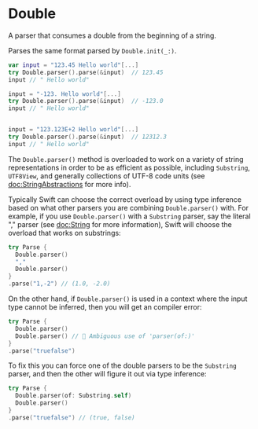 # Double

A parser that consumes a double from the beginning of a string.

Parses the same format parsed by `Double.init(_:)`.

```swift
var input = "123.45 Hello world"[...]
try Double.parser().parse(&input)  // 123.45
input // " Hello world"

input = "-123. Hello world"[...]
try Double.parser().parse(&input)  // -123.0
input // " Hello world"


input = "123.123E+2 Hello world"[...]
try Double.parser().parse(&input)  // 12312.3
input // " Hello world"
```

The `Double.parser()` method is overloaded to work on a variety of string representations in order
to be as efficient as possible, including `Substring`, `UTF8View`, and generally collections of 
UTF-8 code units (see <doc:StringAbstractions> for more info).

Typically Swift can choose the correct overload by using type inference based on what other parsers
you are combining `Double.parser()` with. For example, if you use `Double.parser()` with a
`Substring` parser, say the literal "," parser (see <doc:String> for more information), Swift
will choose the overload that works on substrings:

```swift
try Parse {
  Double.parser()
  ","
  Double.parser()
}
.parse("1,-2") // (1.0, -2.0)
```

On the other hand, if `Double.parser()` is used in a context where the input type cannot be inferred,
then you will get an compiler error:

```swift
try Parse {
  Double.parser()
  Double.parser() // 🛑 Ambiguous use of 'parser(of:)'
}
.parse("truefalse")
```

To fix this you can force one of the double parsers to be the `Substring` parser, and then the 
other will figure it out via type inference:

```swift
try Parse {
  Double.parser(of: Substring.self)
  Double.parser()
}
.parse("truefalse") // (true, false)
```
